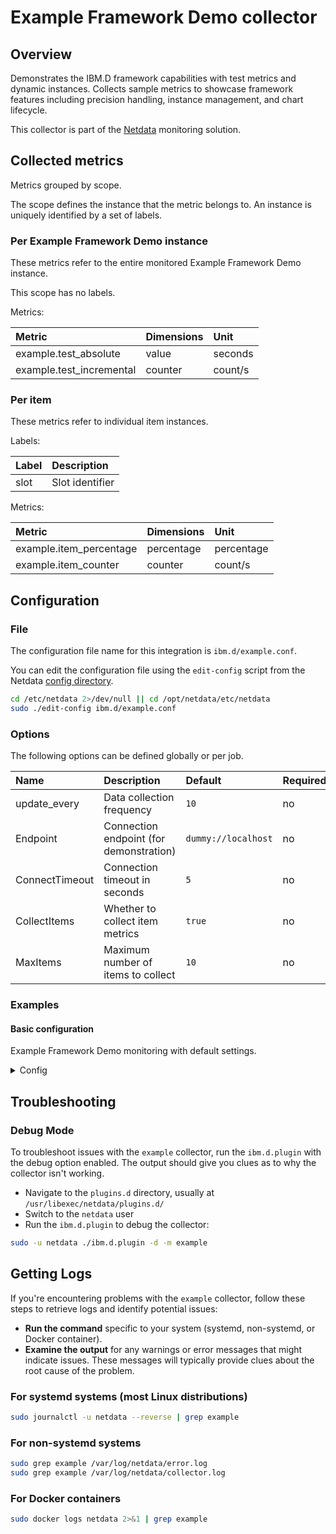# Example Framework Demo collector

## Overview

Demonstrates the IBM.D framework capabilities with test metrics and dynamic instances.
Collects sample metrics to showcase framework features including precision handling,
instance management, and chart lifecycle.


This collector is part of the [Netdata](https://github.com/netdata/netdata) monitoring solution.

## Collected metrics

Metrics grouped by scope.

The scope defines the instance that the metric belongs to. An instance is uniquely identified by a set of labels.

### Per Example Framework Demo instance


These metrics refer to the entire monitored Example Framework Demo instance.

This scope has no labels.

Metrics:

| Metric | Dimensions | Unit |
|:-------|:-----------|:-----|
| example.test_absolute | value | seconds |
| example.test_incremental | counter | count/s |



### Per item

These metrics refer to individual item instances.

Labels:

| Label | Description |
|:------|:------------|
| slot | Slot identifier |

Metrics:

| Metric | Dimensions | Unit |
|:-------|:-----------|:-----|
| example.item_percentage | percentage | percentage |
| example.item_counter | counter | count/s |


## Configuration

### File

The configuration file name for this integration is `ibm.d/example.conf`.

You can edit the configuration file using the `edit-config` script from the
Netdata [config directory](https://github.com/netdata/netdata/blob/master/docs/netdata-agent/configuration.md#the-netdata-config-directory).

```bash
cd /etc/netdata 2>/dev/null || cd /opt/netdata/etc/netdata
sudo ./edit-config ibm.d/example.conf
```

### Options

The following options can be defined globally or per job.

| Name | Description | Default | Required | Min | Max |
|:-----|:------------|:--------|:---------|:----|:----|
| update_every | Data collection frequency | `10` | no | 1 | - |
| Endpoint | Connection endpoint (for demonstration) | `dummy://localhost` | no | - | - |
| ConnectTimeout | Connection timeout in seconds | `5` | no | 1 | 300 |
| CollectItems | Whether to collect item metrics | `true` | no | - | - |
| MaxItems | Maximum number of items to collect | `10` | no | 1 | 1000 |

### Examples

#### Basic configuration

Example Framework Demo monitoring with default settings.

<details>
<summary>Config</summary>

```yaml
jobs:
  - name: local
    endpoint: dummy://localhost
```

</details>

## Troubleshooting

### Debug Mode

To troubleshoot issues with the `example` collector, run the `ibm.d.plugin` with the debug option enabled.
The output should give you clues as to why the collector isn't working.

- Navigate to the `plugins.d` directory, usually at `/usr/libexec/netdata/plugins.d/`
- Switch to the `netdata` user
- Run the `ibm.d.plugin` to debug the collector:

```bash
sudo -u netdata ./ibm.d.plugin -d -m example
```

## Getting Logs

If you're encountering problems with the `example` collector, follow these steps to retrieve logs and identify potential issues:

- **Run the command** specific to your system (systemd, non-systemd, or Docker container).
- **Examine the output** for any warnings or error messages that might indicate issues. These messages will typically provide clues about the root cause of the problem.

### For systemd systems (most Linux distributions)

```bash
sudo journalctl -u netdata --reverse | grep example
```

### For non-systemd systems

```bash
sudo grep example /var/log/netdata/error.log
sudo grep example /var/log/netdata/collector.log
```

### For Docker containers

```bash
sudo docker logs netdata 2>&1 | grep example
```
